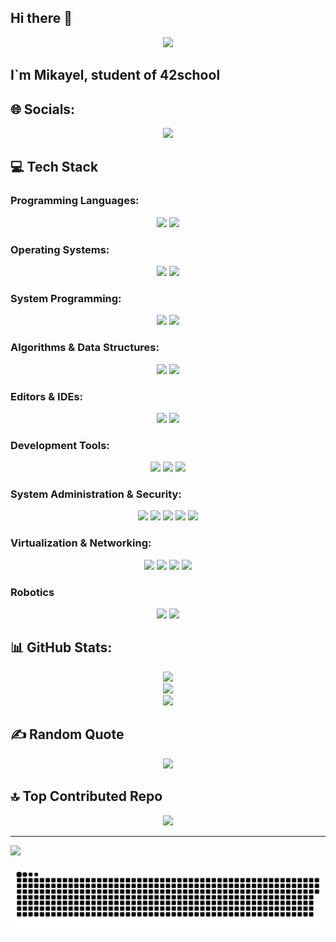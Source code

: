 ## Hi there 👋

<p align="center">
  <img src="https://i.imgur.com/nxSfTG8.gif"/>

## I`m Mikayel, student of 42school

## 🌐 Socials:
<div align="center">
    <img src="https://img.shields.io/badge/LinkedIn-%230077B5.svg?logo=linkedin&logoColor=white)](https://www.linkedin.com/in/mikayel-yolchyan/">
</div>

## 💻 Tech Stack

### Programming Languages:
<div align="center">
    <img src="https://img.shields.io/badge/c-%2300599C.svg?style=for-the-badge&logo=c&logoColor=white">
    <img src="https://img.shields.io/badge/Bash-%23000000.svg?style=for-the-badge&logo=gnu-bash&logoColor=white">
</div>

### Operating Systems:
<div align="center">
    <img src="https://img.shields.io/badge/Linux-%23FCC624.svg?style=for-the-badge&logo=linux&logoColor=black">
    <img src="https://img.shields.io/badge/macOS-%23000000.svg?style=for-the-badge&logo=apple&logoColor=white">
</div>

### System Programming:
<div align="center">
    <img src="https://img.shields.io/badge/POSIX-%2300599C.svg?style=for-the-badge">
    <img src="https://img.shields.io/badge/Unix%20System%20Calls-%23FCC624.svg?style=for-the-badge">
</div>

### Algorithms & Data Structures:
<div align="center">
    <img src="https://img.shields.io/badge/Linked%20Lists-%23007ACC.svg?style=for-the-badge">
    <img src="https://img.shields.io/badge/Code%20Optimization-%2311AB00.svg?style=for-the-badge">
</div>

### Editors & IDEs:
<div align="center">
    <img src="https://img.shields.io/badge/Vim-%2311AB00.svg?style=for-the-badge&logo=vim&logoColor=white">
    <img src="https://img.shields.io/badge/VS%20Code-%23007ACC.svg?style=for-the-badge&logo=visual-studio-code&logoColor=white">
</div>

### Development Tools:
<div align="center">
    <img src="https://img.shields.io/badge/Git-%23F05032.svg?style=for-the-badge&logo=git&logoColor=white">
    <img src="https://img.shields.io/badge/Makefile-%23007ACC.svg?style=for-the-badge">
    <img src="https://img.shields.io/badge/Shell%20Scripting-%23000000.svg?style=for-the-badge&logo=gnu-bash&logoColor=white">
</div>

### System Administration & Security:
<div align="center">
    <img src="https://img.shields.io/badge/User%20Management-%2311AB00.svg?style=for-the-badge">
    <img src="https://img.shields.io/badge/SSH%20Configuration-%23007ACC.svg?style=for-the-badge">
    <img src="https://img.shields.io/badge/Sudo%20Privileges-%23F05032.svg?style=for-the-badge">
    <img src="https://img.shields.io/badge/Cron%20Jobs-%23FCC624.svg?style=for-the-badge">
    <img src="https://img.shields.io/badge/System%20Monitoring-%2311AB00.svg?style=for-the-badge">
</div>

### Virtualization & Networking:
<div align="center">
    <img src="https://img.shields.io/badge/VirtualBox-%2311AB00.svg?style=for-the-badge">
    <img src="https://img.shields.io/badge/LVM%20Management-%23F05032.svg?style=for-the-badge">
    <img src="https://img.shields.io/badge/Networking-%23007ACC.svg?style=for-the-badge">
    <img src="https://img.shields.io/badge/UFW%20Firewall-%2311AB00.svg?style=for-the-badge">
</div>

### Robotics
<div align="center">
    <img src="https://img.shields.io/badge/Arduino-00979D?style=for-the-badge&logo=Arduino&logoColor=white">
    <img src="https://img.shields.io/badge/Arduino%20Cloud-%2311AB00.svg?style=for-the-badge">
</div>

## 📊 GitHub Stats:
<div align="center">
    <img src="https://github-readme-stats.vercel.app/api?username=mikayelyolchyan&theme=shadow_green&hide_border=false&include_all_commits=true&count_private=false"><br/>
    <img src="https://github-readme-streak-stats.herokuapp.com/?user=mikayelyolchyan&theme=shadow_green&hide_border=false"><br/>
    <img src="https://github-readme-stats.vercel.app/api/top-langs/?username=mikayelyolchyan&theme=shadow_green&hide_border=false&include_all_commits=true&count_private=false&layout=compact">
</div>

## ✍️ Random Quote
<div align="center">
    <img src="https://quotes-github-readme.vercel.app/api?type=horizontal&theme=merko">
</div>

## 🔝 Top Contributed Repo
<div align="center">
    <img src="https://github-contributor-stats.vercel.app/api?username=mikayelyolchyan&limit=5&theme=shadow_green&combine_all_yearly_contributions=true">
</div>

---
[![](https://visitcount.itsvg.in/api?id=mikayelyolchyan&icon=0&color=0)](https://visitcount.itsvg.in)

<!-- Proudly created with GPRM ( https://gprm.itsvg.in ) -->
<p align="center">
  <img src="dist/github-snake-dark.svg" alt="GitHub Snake" />
</p>
